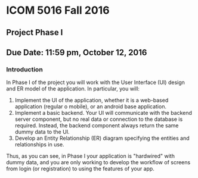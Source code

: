 # ICOM 5016 Fall 2016
## Project Phase I
## Due Date: 11:59 pm, October 12, 2016 
### Introduction
In Phase I of the project you will work with the User Interface (UI) design and ER model of the application. In particular, you will:

1. Implement the UI of the application, whether it is a web-based application (regular o mobile), or an android base application. 
2. Implement a basic backend.  Your UI will communicate with the backend server component, but no real data or connection to the database is required. Instead, the backend component always return the same dummy data to the UI. 
3. Develop an Entity Relationship (ER) diagram specifying the entities and relationships in use. 

Thus, as you can see, in Phase I your application is "hardwired" with dummy data, and you are only working to develop the workflow of screens from login (or registration) to using the features of your app.



